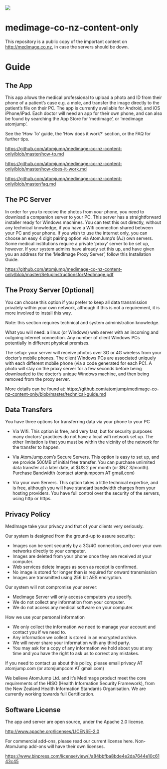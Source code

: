 <img src="https://atomjump.com/images/logo80.png">



# medimage-co-nz-content-only
This repository is a public copy of the important content on http://medimage.co.nz,  in case the servers should be down.


# Guide


## The App

This app allows the medical professional to upload a photo and ID from their phone of a patient’s case e.g. a mole, and transfer the image directly to the patient’s file on their PC. The app is currently available for Android, and iOS iPhone/iPad. Each doctor will need an app for their own phone, and can also be found by searching the App Store for ‘medimage’, or ‘medimage atomjump’.

See the ‘How To’ guide, the ‘How does it work?’ section, or the FAQ for further tips.

https://github.com/atomjump/medimage-co-nz-content-only/blob/master/how-to.md

https://github.com/atomjump/medimage-co-nz-content-only/blob/master/how-does-it-work.md

https://github.com/atomjump/medimage-co-nz-content-only/blob/master/faq.md


## The PC Server

In order for you to receive the photos from your phone, you need to download a companion server to your PC. This server has a straightforward installer ready for Windows machines. You can test this out directly, without any technical knowledge, if you have a Wifi connection shared between your PC and your phone. If you wish to use the internet only, you can choose an easy 4 digit pairing option via AtomJump’s (AJ) own servers. Some medical institutions require a private ‘proxy’ server to be set up, however. If your system admins have already set this up, and have given you an address for the ‘MedImage Proxy Server’, follow this Installation Guide.

https://github.com/atomjump/medimage-co-nz-content-only/blob/master/SetupInstructionsforMedImage.pdf

## The Proxy Server [Optional]

You can choose this option if you prefer to keep all data transmission privately within your own network, although if this is not a requirement, it is more involved to install this way.

Note: this section requires technical and system administration knowledge.

What you will need: a linux (or Windows) web server with an incoming and outgoing internet connection. Any number of client Windows PCs potentially in different physical premises.

The setup: your server will receive photos over 3G or 4G wireless from your doctor’s mobile phones. The client Windows PCs are associated uniquely with each different mobile phone (via a code generated for each PC). A photo will stay on the proxy server for a few seconds before being downloaded to the doctor’s unique Windows machine, and then being removed from the proxy server.

More details can be found at:
https://github.com/atomjump/medimage-co-nz-content-only/blob/master/technical-guide.md


## Data Transfers

You have three options for transferring data via your phone to your PC

* Via Wifi. This option is free, and very fast, but for security purposes many doctors’ practices do not have a local wifi network set up. The other limitation is that you must be within the vicinity of the network for the transfer to happen.

* Via AtomJump.com’s Secure Servers. This option is easy to set up, and we provide 500MB of initial free transfer. You can purchase unlimited data transfer at a later date, at $US 2 per month (or $NZ 3/month).
Purchase Bandwidth (contact atomjumpcom AT gmail.com)

* Via your own Servers. This option takes a little technical expertise, and is free, although you will have standard bandwidth charges from your hosting providers. You have full control over the security of the servers, using http or https.


## Privacy Policy

MedImage take your privacy and that of your clients very seriously.

Our system is designed from the ground-up to assure security:

* Images can be sent securely by a 3G/4G connection, and over your own networks directly to your computer.
* Images are deleted from your phone once they are received at your computer.
* Web services delete images as soon as receipt is confirmed.
* No image is stored for longer than is required for onward transmission
* Images are transmitted using 256 bit AES encryption.

Our system will not compromise your server:

* Medimage Server will only access computers you specify.
* We do not collect any information from your computer.
* We do not access any medical software on your computer.

How we use your personal information

* We only collect the information we need to manage your account and contact you if we need to.
* Any information we collect is stored in an encrypted archive.
* We will never share your information with any third party.
* You may ask for a copy of any information we hold about you at any time and you have the right to ask us to correct any mistakes.

If you need to contact us about this policy, please email privacy AT atomjump.com (or atomjumpcom AT gmail.com)

We believe AtomJump Ltd. and it’s MedImage product meet the core requirements of the HISO (Health Information Security Framework), from the New Zealand Health Information Standards Organisation. We are currently working towards full Certification.

 

 

## Software License

The app and server are open source, under the Apache 2.0 license.  

http://www.apache.org/licenses/LICENSE-2.0

For commercial add-ons, please read our current license here. Non-AtomJump add-ons will have their own licenses.

https://www.binpress.com/license/view/l/a84bbfba8bde4e2da7644e10c6143c45
